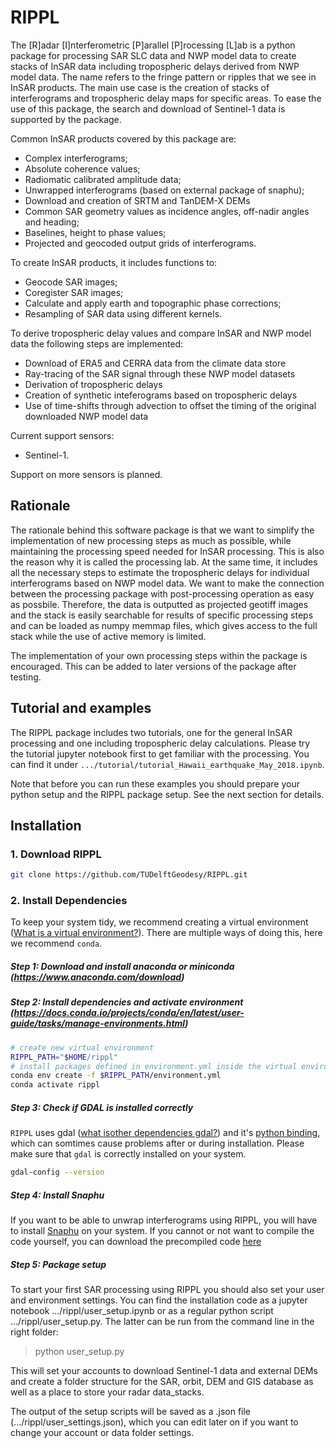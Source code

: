 # RIPPL

The [R]adar [I]nterferometric [P]arallel [P]rocessing [L]ab is a python package for processing SAR SLC data and NWP model data to create stacks of InSAR data including tropospheric delays derived from NWP model data. The name refers to the fringe pattern or ripples that we see in InSAR products. The main use case is the creation of stacks of interferograms and tropospheric delay maps for specific areas. To ease the use of this package, the search and download of Sentinel-1 data is supported by the package.

Common InSAR products covered by this package are:

- Complex interferograms;
- Absolute coherence values;
- Radiomatic calibrated amplitude data;
- Unwrapped interferograms (based on external package of snaphu);
- Download and creation of SRTM and TanDEM-X DEMs
- Common SAR geometry values as incidence angles, off-nadir angles and heading;
- Baselines, height to phase values;
- Projected and geocoded output grids of interferograms.

To create InSAR products, it includes functions to:

- Geocode SAR images;
- Coregister SAR images;
- Calculate and apply earth and topographic phase corrections;
- Resampling of SAR data using different kernels.

To derive tropospheric delay values and compare InSAR and NWP model data the following steps are implemented:

- Download of ERA5 and CERRA data from the climate data store
- Ray-tracing of the SAR signal through these NWP model datasets
- Derivation of tropospheric delays
- Creation of synthetic inteferograms based on tropospheric delays
- Use of time-shifts through advection to offset the timing of the original downloaded NWP model data

Current support sensors:

- Sentinel-1.

Support on more sensors is planned.

## Rationale

The rationale behind this software package is that we want to simplify the implementation of new processing steps as much as possible, while maintaining the processing speed needed for InSAR processing. This is also the reason why it is called the processing lab. At the same time, it includes all the necessary steps to estimate the tropospheric delays for individual interferograms based on NWP model data. We want to make the connection between the processing package with post-processing operation as easy as possbile. Therefore, the data is outputted as projected geotiff images and the stack is easily searchable for results of specific processing steps and can be loaded as numpy memmap files, which gives access to the full stack while the use of active memory is limited.

The implementation of your own processing steps within the package is encouraged. This can be added to later versions of the package after testing.

## Tutorial and examples

The RIPPL package includes two tutorials, one for the general InSAR processing and one including tropospheric delay calculations. Please try the tutorial jupyter notebook first to get familiar with the processing. You can find it under `.../tutorial/tutorial_Hawaii_earthquake_May_2018.ipynb`.

Note that before you can run these examples you should prepare your python setup and the RIPPL package setup. See the next section for details.

## Installation

### 1. Download RIPPL

```bash
git clone https://github.com/TUDelftGeodesy/RIPPL.git
```

### 2. Install Dependencies

To keep your system tidy, we recommend creating a virtual environment ([What is a virtual environment?](https://realpython.com/python-virtual-environments-a-primer/)). There are multiple ways of doing this, here we recommend  `conda`.

##### Step 1: Download and install anaconda or miniconda (https://www.anaconda.com/download)

##### Step 2: Install dependencies and activate environment (https://docs.conda.io/projects/conda/en/latest/user-guide/tasks/manage-environments.html)

```bash
# create new virtual environment
RIPPL_PATH="$HOME/rippl"
# install packages defined in environment.yml inside the virtual environment.
conda env create -f $RIPPL_PATH/environment.yml
conda activate rippl
```

##### Step 3: Check if GDAL is installed correctly

`RIPPL` uses gdal ([what isother dependencies gdal?](https://gdal.org)) and it's [python binding](https://pypi.org/project/GDAL/), which can somtimes cause problems after or during installation. Please make sure that `gdal` is correctly installed on your system.

```bash
gdal-config --version
```

##### Step 4: Install Snaphu

If you want to be able to unwrap interferograms using RIPPL, you will have to install [Snaphu](https://web.stanford.edu/group/radar/softwareandlinks/sw/snaphu/) on your system. If you cannot or not want to compile the code yourself, you can download the precompiled code [here](https://step.esa.int/main/snap-supported-plugins/snaphu/)

##### Step 5: Package setup

To start your first SAR processing using RIPPL you should also set your user and environment settings. You can find the installation code as a jupyter notebook .../rippl/user_setup.ipynb or as a regular python script .../rippl/user_setup.py. The latter can be run from the command line in the right folder:

> python user_setup.py

This will set your accounts to download Sentinel-1 data and external DEMs and create a folder structure for the SAR, orbit, DEM and GIS database as well as a place to store your radar data_stacks.

The output of the setup scripts will be saved as a .json file (.../rippl/user_settings.json), which you can edit later on if you want to change your account or data folder settings.
